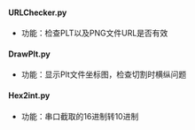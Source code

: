 #### URLChecker.py
- 功能：检查PLT以及PNG文件URL是否有效

#### DrawPlt.py
- 功能：显示Plt文件坐标图，检查切割时横纵问题


#### Hex2int.py
- 功能：串口截取的16进制转10进制

